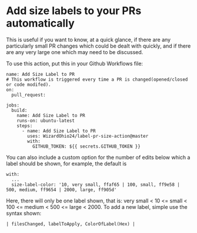 # Add size labels to your PRs automatically

This is useful if you want to know, at a quick glance, if there are any particularly small PR changes which could be dealt with quickly, and if there are any very large one which may need to be discussed.

To use this action, put this in your Github Workflows file:
```
name: Add Size Label to PR
# This workflow is triggered every time a PR is changed(opened/closed or code modifed).
on:
  pull_request:

jobs:
  build:
    name: Add Size Label to PR
    runs-on: ubuntu-latest
    steps:
      - name: Add Size Label to PR
        uses: WizardOhio24/label-pr-size-action@master
        with:
          GITHUB_TOKEN: ${{ secrets.GITHUB_TOKEN }}

```

You can also include a custom option for the number of edits below which a label should be shown, for example, the default is

```
with:
  ...
  size-label-color: '10, very small, ffaf65 | 100, small, ff9e58 | 500, medium, ff9654 | 2000, large, ff905d'
```

Here, there will only be one label shown, that is: very small < 10 <= small < 100 <= medium < 500 <= large < 2000.  To add a new label, simple use the syntax shown:
```
| filesChanged, labelToApply, ColorOfLabel(Hex) |
```
